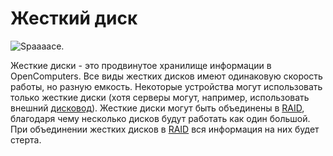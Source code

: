 # Жесткий диск

![Spaaaace.](oredict:opencomputers:hdd1)

Жесткие диски - это продвинутое хранилище информации в OpenComputers. Все виды жестких дисков имеют одинаковую скорость работы, но разную емкость. Некоторые устройства могут использовать только жесткие диски (хотя серверы могут, например, использовать внешний [дисковод](../block/diskDrive.md)). Жесткие диски могут быть объединены в [RAID](../block/raid.md), благодаря чему несколько дисков будут работать как один большой. При объединении жестких дисков в [RAID](../block/raid.md) вся информация на них будет стерта.
